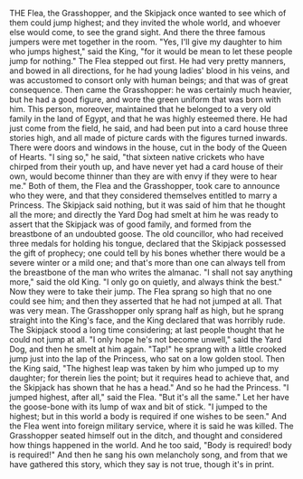 THE Flea, the Grasshopper, and the Skipjack once wanted to see which of them could jump highest; and they invited the whole world, and whoever else would come, to see the grand sight.
And there the three famous jumpers were met together in the room.
"Yes, I'll give my daughter to him who jumps highest," said the King, "for it would be mean to let these people jump for nothing."
The Flea stepped out first.
He had very pretty manners, and bowed in all directions, for he had young ladies' blood in his veins, and was accustomed to consort only with human beings; and that was of great consequence.
Then came the Grasshopper: he was certainly much heavier, but he had a good figure, and wore the green uniform that was born with him.
This person, moreover, maintained that he belonged to a very old family in the land of Egypt, and that he was highly esteemed there.
He had just come from the field, he said, and had been put into a card house three stories high, and all made of picture cards with the figures turned inwards.
There were doors and windows in the house, cut in the body of the Queen of Hearts.
"I sing so," he said, "that sixteen native crickets who have chirped from their youth up, and have never yet had a card house of their own, would become thinner than they are with envy if they were to hear me."
Both of them, the Flea and the Grasshopper, took care to announce who they were, and that they considered themselves entitled to marry a Princess.
The Skipjack said nothing, but it was said of him that he thought all the more; and directly the Yard Dog had smelt at him he was ready to assert that the Skipjack was of good family, and formed from the breastbone of an undoubted goose.
The old councillor, who had received three medals for holding his tongue, declared that the Skipjack possessed the gift of prophecy; one could tell by his bones whether there would be a severe winter or a mild one; and that's more than one can always tell from the breastbone of the man who writes the almanac.
"I shall not say anything more," said the old King.
"I only go on quietly, and always think the best."
Now they were to take their jump.
The Flea sprang so high that no one could see him; and then they asserted that he had not jumped at all.
That was very mean.
The Grasshopper only sprang half as high, but he sprang straight into the King's face, and the King declared that was horribly rude.
The Skipjack stood a long time considering; at last people thought that he could not jump at all.
"I only hope he's not become unwell," said the Yard Dog, and then he smelt at him again.
"Tap!" he sprang with a little crooked jump just into the lap of the Princess, who sat on a low golden stool.
Then the King said, "The highest leap was taken by him who jumped up to my daughter; for therein lies the point; but it requires head to achieve that, and the Skipjack has shown that he has a head."
And so he had the Princess.
"I jumped highest, after all," said the Flea.
"But it's all the same."
Let her have the goose-bone with its lump of wax and bit of stick.
"I jumped to the highest; but in this world a body is required if one wishes to be seen."
And the Flea went into foreign military service, where it is said he was killed.
The Grasshopper seated himself out in the ditch, and thought and considered how things happened in the world.
And he too said, "Body is required! body is required!"
And then he sang his own melancholy song, and from that we have gathered this story, which they say is not true, though it's in print.

